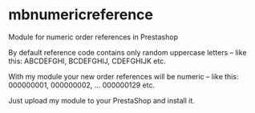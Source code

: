 # mbnumericreference
Module for numeric order references in Prestashop

By default reference code contains only random uppercase letters – like this:
ABCDEFGHI, BCDEFGHIJ, CDEFGHIJK etc.

With my module your new order references will be numeric – like this:
000000001, 000000002, … 000000129 etc.

Just upload my module to your PrestaShop and install it.
